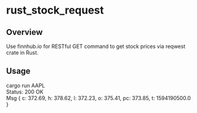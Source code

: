 # rust_stock_request

## Overview

Use finnhub.io for RESTful GET command to get stock prices via reqwest crate in Rust.

## Usage

cargo run AAPL  
Status: 200 OK  
Msg { c: 372.69, h: 378.62, l: 372.23, o: 375.41, pc: 373.85, t: 1594190500.0 }
